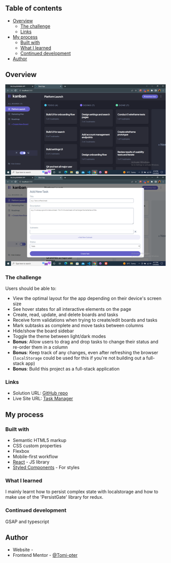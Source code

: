 ## Table of contents

- [Overview](#overview)
  - [The challenge](#the-challenge)
  - [Links](#links)
- [My process](#my-process)
  - [Built with](#built-with)
  - [What I learned](#what-i-learned)
  - [Continued development](#continued-development)
- [Author](#author)

## Overview

![Algorithm schema](demo1.png)
![Algorithm schema](demo2.png)

### The challenge

Users should be able to:

- View the optimal layout for the app depending on their device's screen size
- See hover states for all interactive elements on the page
- Create, read, update, and delete boards and tasks
- Receive form validations when trying to create/edit boards and tasks
- Mark subtasks as complete and move tasks between columns
- Hide/show the board sidebar
- Toggle the theme between light/dark modes
- **Bonus**: Allow users to drag and drop tasks to change their status and re-order them in a column
- **Bonus**: Keep track of any changes, even after refreshing the browser (`localStorage` could be used for this if you're not building out a full-stack app)
- **Bonus**: Build this project as a full-stack application

### Links

- Solution URL: [GitHub repo](https://github.com/Tomi-pter/kanban-task-management.git)
- Live Site URL: [Task Manager](https://tomi-task-manager.netlify.app/)

## My process

### Built with

- Semantic HTML5 markup
- CSS custom properties
- Flexbox
- Mobile-first workflow
- [React](https://reactjs.org/) - JS library
- [Styled Components](https://styled-components.com/) - For styles

### What I learned

I mainly learnt how to persist complex state with localstorage and how to make use of the 'PersistGate' library for redux.

### Continued development

GSAP and typescript

## Author

- Website - [<TomiPter>](https://www.tomipter.com)
- Frontend Mentor - [@Tomi-pter](https://www.frontendmentor.io/profile/Tomi-pter)
